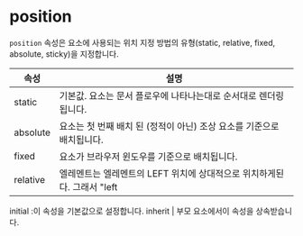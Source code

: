 # position

`position` 속성은 요소에 사용되는 위치 지정 방법의 유형(static, relative, fixed, absolute, sticky)을 지정합니다.


속성 | 설명 
---------- | -----------
static | 기본값. 요소는 문서 플로우에 나타나는대로 순서대로 렌더링됩니다.
absolute | 요소는 첫 번째 배치 된 (정적이 아닌) 조상 요소를 기준으로 배치됩니다.
fixed | 요소가 브라우저 윈도우를 기준으로 배치됩니다.
relative | 엘레멘트는 엘레멘트의 LEFT 위치에 상대적으로 위치하게된다. 그래서 "left | 20px"는 엘레멘트의 LEFT 위치에 20 픽셀을 더한다.
initial :이 속성을 기본값으로 설정합니다.
inherit | 부모 요소에서이 속성을 상속받습니다.
